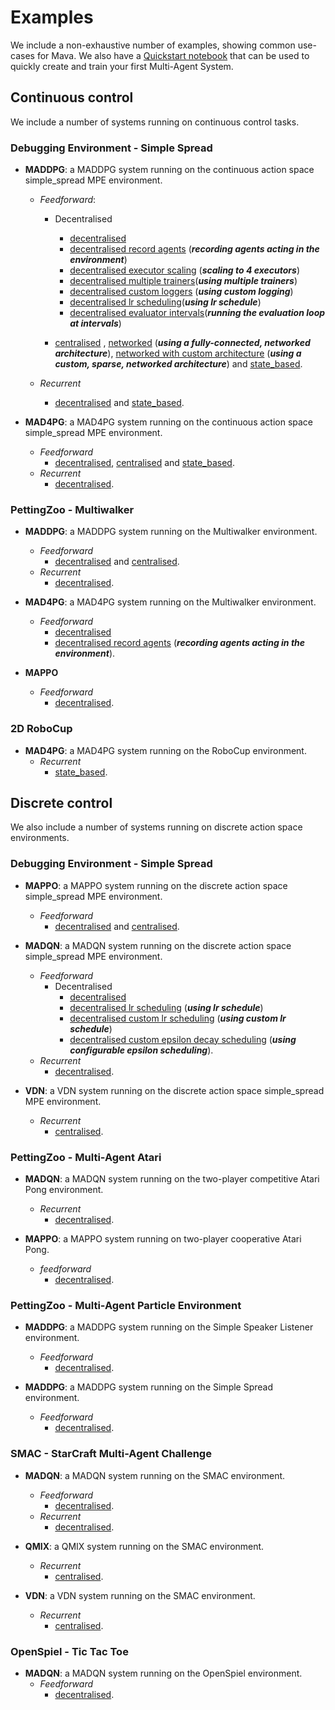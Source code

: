 # Examples

We include a non-exhaustive number of examples, showing common use-cases for Mava. We also have a [Quickstart notebook][quickstart] that can be used to quickly create and train your first Multi-Agent System.

## Continuous control

We include a number of systems running on continuous control tasks.

### Debugging Environment - Simple Spread

- **MADDPG**:
    a MADDPG system running on the continuous action space simple_spread MPE environment.
  - *Feedforward*:
    - Decentralised
      - [decentralised][debug_maddpg_ff_dec]
      - [decentralised record agents][debug_maddpg_ff_dec_record]  (***recording agents acting in the environment***)
      - [decentralised executor scaling][debug_maddpg_ff_dec_scaling_executors] (***scaling to 4 executors***)
      - [decentralised multiple trainers][debug_maddpg_ff_dec_scaling_trainers](***using multiple trainers***)
      - [decentralised custom loggers][debug_maddpg_ff_dec_custom_logging] (***using custom logging***)
      - [decentralised lr scheduling][debug_maddpg_ff_dec_lr_scheduling](***using lr schedule***)
      - [decentralised evaluator intervals][debug_maddpg_ff_dec_eval_intervals](***running the evaluation loop at intervals***)

    - [centralised][debug_maddpg_cen] , [networked][debug_maddpg_networked] (***using a fully-connected, networked architecture***), [networked with custom architecture][debug_maddpg_networked_custom] (***using a custom, sparse, networked architecture***) and [state_based][debug_maddpg_state_based].

  - *Recurrent*
    - [decentralised][debug_maddpg_rec_dec] and [state_based][debug_maddpg_state_based].

- **MAD4PG**:
    a MAD4PG system running on the continuous action space simple_spread MPE environment.
  - *Feedforward*
    - [decentralised][debug_mad4pg_ff_dec], [centralised][debug_mad4pg_ff_cen]
    and [state_based][debug_mad4pg_ff_state_based].
  - *Recurrent*
    - [decentralised][debug_mad4pg_rec_dec].

### PettingZoo - Multiwalker

- **MADDPG**:
      a MADDPG system running on the Multiwalker environment.
  - *Feedforward*
    - [decentralised][pz_maddpg_ff_dec] and [centralised][pz_maddpg_ff_cen].
  - *Recurrent*
    - [decentralised][pz_maddpg_rec_dec].

- **MAD4PG**:
      a MAD4PG system running on the Multiwalker environment.
  - *Feedforward*
    - [decentralised][pz_mad4pg_ff_dec]
    - [decentralised record agents][pz_mad4pg_ff_dec_record] (***recording agents acting in the environment***).

- **MAPPO**
    - *Feedforward*
        - [decentralised][pz_mappo_ff_dec].

### 2D RoboCup

- **MAD4PG**:
    a MAD4PG system running on the RoboCup environment.
  - *Recurrent*
    - [state_based][robocup_mad4pg_ff_state_based].

## Discrete control

We also include a number of systems running on discrete action space environments.

### Debugging Environment - Simple Spread

- **MAPPO**:
      a MAPPO system running on the discrete action space simple_spread MPE environment.
  - *Feedforward*
    - [decentralised][debug_mappo_ff_dec] and [centralised][debug_mappo_ff_cen].

- **MADQN**:
      a MADQN system running on the discrete action space simple_spread MPE environment.
  - *Feedforward*
    - Decentralised
        - [decentralised][debug_madqn_ff_dec]
        - [decentralised lr scheduling][debug_madqn_ff_dec_lr_schedule] (***using lr schedule***)
        - [decentralised custom lr scheduling][debug_madqn_ff_dec_custom_lr_schedule] (***using custom lr schedule***)
        - [decentralised custom epsilon decay scheduling][debug_madqn_ff_dec_custom_eps_schedule] (***using configurable epsilon scheduling***).
  - *Recurrent*
    - [decentralised][debug_madqn_rec_dec].

- **VDN**:
      a VDN system running on the discrete action space simple_spread MPE environment.
  - *Recurrent*
    - [centralised][debug_vdn_rec_cen].

### PettingZoo - Multi-Agent Atari

- **MADQN**:
   a MADQN system running on the two-player competitive Atari Pong environment.
  - *Recurrent*
    - [decentralised][pz_madqn_pong_rec_dec].

- **MAPPO**:
    a MAPPO system running on two-player cooperative Atari Pong.
    - *feedforward*
        - [decentralised][pz_mappo_coop_pong_ff_dec].

### PettingZoo - Multi-Agent Particle Environment

- **MADDPG**:
      a MADDPG system running on the Simple Speaker Listener environment.
  - *Feedforward*
    - [decentralised][pz_maddpg_mpe_ssl_ff_dec].

- **MADDPG**:
      a MADDPG system running on the Simple Spread environment.
  - *Feedforward*
    - [decentralised][pz_maddpg_mpe_ss_ff_dec].

### SMAC - StarCraft Multi-Agent Challenge

- **MADQN**:
    a MADQN system running on the SMAC environment.
  - *Feedforward*
    - [decentralised][smac_madqn_ff_dec].
  - *Recurrent*
    - [decentralised][smac_madqn_rec_dec].

- **QMIX**:
    a QMIX system running on the SMAC environment.
  - *Recurrent*
    - [centralised][smac_qmix_rec_cen].

- **VDN**:
    a VDN system running on the SMAC environment.
  - *Recurrent*
    - [centralised][smac_vdn_rec_cen].

### OpenSpiel - Tic Tac Toe

- **MADQN**:
      a MADQN system running on the OpenSpiel environment.
  - *Feedforward*
    - [decentralised][openspiel_madqn_ff_dec].

<!-- Examples -->
[quickstart]: https://github.com/instadeepai/Mava/blob/develop/examples/tf/quickstart.ipynb
<!-- Continous -->
[debug_maddpg_ff_dec]: https://github.com/instadeepai/Mava/blob/develop/examples/tf/debugging/simple_spread/feedforward/decentralised/run_maddpg.py
[debug_maddpg_ff_dec_record]: https://github.com/instadeepai/Mava/blob/develop/examples/tf/debugging/simple_spread/feedforward/decentralised/run_maddpg_record.py
[debug_maddpg_ff_dec_scaling_executors]: https://github.com/instadeepai/Mava/blob/develop/examples/tf/debugging/simple_spread/feedforward/decentralised/run_maddpg_scale_executors.py
[debug_maddpg_ff_dec_scaling_trainers]: https://github.com/instadeepai/Mava/blob/develop/examples/tf/debugging/simple_spread/feedforward/decentralised/run_maddpg_scale_trainers.py
[debug_maddpg_ff_dec_custom_logging]: https://github.com/instadeepai/Mava/blob/develop/examples/tf/debugging/simple_spread/feedforward/decentralised/run_maddpg_custom_logging.py
[debug_maddpg_ff_dec_lr_scheduling]: https://github.com/instadeepai/Mava/blob/develop/examples/tf/debugging/simple_spread/feedforward/decentralised/run_maddpg_lr_schedule.py
[debug_maddpg_ff_dec_eval_intervals]: https://github.com/instadeepai/Mava/blob/develop/examples/tf/debugging/simple_spread/feedforward/decentralised/run_mad4pg_evaluator_interval.py
[debug_maddpg_cen]: https://github.com/instadeepai/Mava/blob/develop/examples/tf/debugging/simple_spread/feedforward/centralised/run_maddpg.py
[debug_maddpg_networked]: https://github.com/instadeepai/Mava/blob/develop/examples/tf/debugging/simple_spread/feedforward/networked/run_maddpg.py
[debug_maddpg_networked_custom]: https://github.com/instadeepai/Mava/blob/develop/examples/tf/debugging/simple_spread/feedforward/networked/run_maddpg_custom_network.py
[debug_maddpg_state_based]: https://github.com/instadeepai/Mava/blob/develop/examples/tf/debugging/simple_spread/feedforward/state_based/run_maddpg.py
[debug_maddpg_rec_dec]: https://github.com/instadeepai/Mava/blob/develop/examples/tf/debugging/simple_spread/recurrent/decentralised/run_maddpg.py
[debug_maddpg_state_based]: https://github.com/instadeepai/Mava/blob/develop/examples/tf/debugging/simple_spread/recurrent/state_based/run_maddpg.py

[debug_mad4pg_ff_dec]: https://github.com/instadeepai/Mava/blob/develop/examples/tf/debugging/simple_spread/feedforward/decentralised/run_mad4pg.py
[debug_mad4pg_ff_cen]:  https://github.com/instadeepai/Mava/blob/develop/examples/tf/debugging/simple_spread/feedforward/centralised/run_mad4pg.py
[debug_mad4pg_ff_state_based]: https://github.com/instadeepai/Mava/blob/develop/examples/tf/debugging/simple_spread/feedforward/state_based/run_mad4pg.py
[debug_mad4pg_rec_dec]: https://github.com/instadeepai/Mava/blob/develop/examples/tf/debugging/simple_spread/recurrent/decentralised/run_mad4pg.py

[pz_maddpg_ff_dec]: https://github.com/instadeepai/Mava/blob/develop/examples/tf/petting_zoo/sisl/multiwalker/feedforward/decentralised/run_maddpg.py
[pz_maddpg_ff_cen]: https://github.com/instadeepai/Mava/blob/develop/examples/tf/petting_zoo/sisl/multiwalker/feedforward/centralised/run_maddpg.py
[pz_maddpg_rec_dec]: https://github.com/instadeepai/Mava/blob/develop/examples/tf/petting_zoo/sisl/multiwalker/recurrent/decentralised/run_maddpg.py

[pz_mad4pg_ff_dec]: https://github.com/instadeepai/Mava/blob/develop/examples/tf/petting_zoo/sisl/multiwalker/feedforward/decentralised/run_mad4pg.py
[pz_mad4pg_ff_dec_record]: https://github.com/instadeepai/Mava/blob/develop/examples/tf/petting_zoo/sisl/multiwalker/feedforward/decentralised/run_mad4pg_record.py

[pz_mad4pg_ff_dec]: https://github.com/instadeepai/Mava/blob/develop/examples/petting_zoo/sisl/multiwalker/feedforward/decentralised/run_mad4pg.py
[pz_mad4pg_ff_dec_record]: https://github.com/instadeepai/Mava/blob/develop/examples/petting_zoo/sisl/multiwalker/feedforward/decentralised/run_mad4pg_record.py
[pz_mappo_ff_dec]: https://github.com/instadeepai/Mava/blob/develop/examples/petting_zoo/sisl/multiwalker/feedforward/decentralised/run_mappo.py

[robocup_mad4pg_ff_state_based]:https://github.com/instadeepai/Mava/blob/develop/examples/tf/robocup/recurrent/state_based/run_mad4pg.py
<!-- Discrete -->
[debug_mappo_ff_dec]: https://github.com/instadeepai/Mava/blob/develop/examples/tf/debugging/simple_spread/feedforward/decentralised/run_mappo.py
[debug_mappo_ff_cen]: https://github.com/instadeepai/Mava/blob/develop/examples/tf/debugging/simple_spread/feedforward/centralised/run_mappo.py

[debug_madqn_ff_dec]: https://github.com/instadeepai/Mava/blob/develop/examples/tf/debugging/simple_spread/feedforward/decentralised/run_madqn.py
[debug_madqn_ff_dec_lr_schedule]: https://github.com/instadeepai/Mava/blob/develop/examples/tf/debugging/simple_spread/feedforward/decentralised/run_madqn_lr_schedule.py
[debug_madqn_ff_dec_custom_lr_schedule]: https://github.com/instadeepai/Mava/blob/develop/examples/tf/debugging/simple_spread/feedforward/decentralised/run_madqn_custom_lr_schedule.py
[debug_madqn_ff_dec_custom_eps_schedule]: https://github.com/instadeepai/Mava/blob/develop/examples/tf/debugging/simple_spread/feedforward/decentralised/run_madqn_configurable_epsilon.py
[debug_madqn_rec_dec]: https://github.com/instadeepai/Mava/blob/develop/examples/tf/debugging/simple_spread/recurrent/decentralised/run_madqn.py

[debug_vdn_rec_cen]: https://github.com/instadeepai/Mava/blob/develop/examples/tf/debugging/simple_spread/recurrent/centralised/run_vdn.py

[pz_madqn_pong_rec_dec]: https://github.com/instadeepai/Mava/blob/develop/examples/tf/petting_zoo/atari/pong/recurrent/decentralised/run_madqn.py

[pz_mappo_coop_pong_ff_dec]: https://github.com/instadeepai/Mava/blob/develop/examples/tf/petting_zoo/butterfly/cooperative_pong/feedforward/decentralised/run_mappo.py

[pz_maddpg_mpe_ssl_ff_dec]: https://github.com/instadeepai/Mava/blob/develop/examples/tf/petting_zoo/mpe/simple_speaker_listener/feedforward/decentralised/run_maddpg.py

[pz_maddpg_mpe_ss_ff_dec]: https://github.com/instadeepai/Mava/blob/develop/examples/tf/petting_zoo/mpe/simple_spread/feedforward/decentralised/run_maddpg.py

[smac_madqn_ff_dec]: https://github.com/instadeepai/Mava/blob/develop/examples/tf/smac/feedforward/decentralised/run_madqn.py
[smac_madqn_rec_dec]: https://github.com/instadeepai/Mava/blob/develop/examples/tf/smac/recurrent/decentralised/run_madqn.py

[smac_qmix_rec_cen]: https://github.com/instadeepai/Mava/blob/develop/examples/tf/smac/recurrent/centralised/run_qmix.py

[smac_vdn_rec_cen]: https://github.com/instadeepai/Mava/blob/develop/examples/tf/smac/recurrent/centralised/run_vdn.py

[openspiel_madqn_ff_dec]: https://github.com/instadeepai/Mava/blob/develop/examples/tf/openspiel/tic_tac_toe/feedforward/decentralised/run_madqn.py
